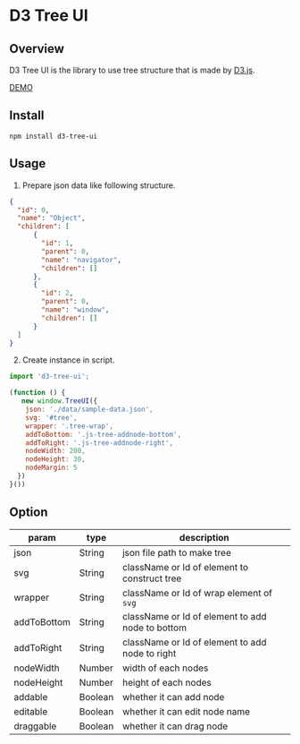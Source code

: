 # D3 Tree UI

## Overview

D3 Tree UI is the library to use tree structure that is made by [D3.js](https://d3js.org/).

[DEMO](http://demo-d3-tree-ui.hellopeople.jp/)

## Install

```
npm install d3-tree-ui
```

## Usage

1. Prepare json data like following structure.

```json:sample-data.json
{
  "id": 0,
  "name": "Object",
  "children": [
      {
        "id": 1,
        "parent": 0,
        "name": "navigator",
        "children": []
      },
      {
        "id": 2,
        "parent": 0,
        "name": "window",
        "children": []
      }
  ]
}
```

2. Create instance in script.

```js:sample.js
import 'd3-tree-ui';

(function () {
   new window.TreeUI({
    json: './data/sample-data.json',
    svg: '#tree',
    wrapper: '.tree-wrap',
    addToBottom: '.js-tree-addnode-bottom',
    addToRight: '.js-tree-addnode-right',
    nodeWidth: 200,
    nodeHeight: 30,
    nodeMargin: 5
  })
}())
```

## Option

|param   |type   |description   |
|--------|-------|--------------|
|json   |String   |json file path to make tree |
|svg|String|className or Id of element to construct tree|
|wrapper|String|className or Id of wrap element of `svg`|
|addToBottom|String|className or Id of element to add node to bottom|
|addToRight|String|className or Id of element to add node to right|
|nodeWidth|Number|width of each nodes|
|nodeHeight|Number|height of each nodes|
|addable|Boolean|whether it can add node|
|editable|Boolean|whether it can edit node name|
|draggable|Boolean|whether it can drag node|